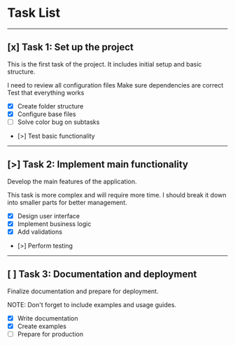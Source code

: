 # Task List

--------------------------------------------------------------------------------

## [x] Task 1: Set up the project

This is the first task of the project. It includes initial setup and basic structure.

I need to review all configuration files
Make sure dependencies are correct
Test that everything works

- [x] Create folder structure
- [x] Configure base files
- [ ] Solve color bug on subtasks
- [>] Test basic functionality


--------------------------------------------------------------------------------

## [>] Task 2: Implement main functionality

Develop the main features of the application.

This task is more complex and will require more time.
I should break it down into smaller parts for better management.

- [x] Design user interface
- [x] Implement business logic
- [x] Add validations
- [>] Perform testing

--------------------------------------------------------------------------------

## [ ] Task 3: Documentation and deployment

Finalize documentation and prepare for deployment.

NOTE: Don't forget to include examples and usage guides.

- [x] Write documentation
- [x] Create examples
- [ ] Prepare for production
